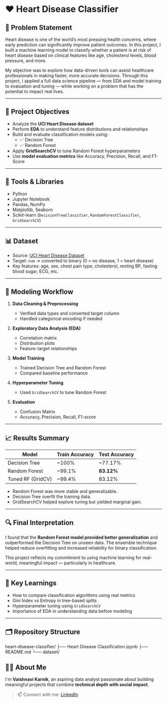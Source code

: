 # ❤️ Heart Disease Classifier

## 📌 Problem Statement

Heart disease is one of the world’s most pressing health concerns, where early prediction can significantly improve patient outcomes. In this project, I built a machine learning model to classify whether a patient is at risk of heart disease based on clinical features like age, cholesterol levels, blood pressure, and more.

My objective was to explore how data-driven tools can assist healthcare professionals in making faster, more accurate decisions. Through this project, I applied a full data science pipeline — from EDA and model training to evaluation and tuning — while working on a problem that has the potential to impact real lives.

---

## 🎯 Project Objectives

- Analyze the **UCI Heart Disease dataset**
- Perform **EDA** to understand feature distributions and relationships
- Build and evaluate classification models using:
  - ✅ Decision Tree
  - ✅ Random Forest
- Apply **GridSearchCV** to tune Random Forest hyperparameters
- Use **model evaluation metrics** like Accuracy, Precision, Recall, and F1-Score

---

## 🧰 Tools & Libraries

- Python
- Jupyter Notebook
- Pandas, NumPy
- Matplotlib, Seaborn
- Scikit-learn (`DecisionTreeClassifier`, `RandomForestClassifier`, `GridSearchCV`)

---

## 📊 Dataset
- Source: [UCI Heart Disease Dataset](https://www.kaggle.com/datasets/redwankarimsony/heart-disease-data/data)
- Target: `num` → converted to binary (0 = no disease, 1 = heart disease)
- Key features: age, sex, chest pain type, cholesterol, resting BP, fasting blood sugar, ECG, etc.

---

## 🧪 Modeling Workflow

1. **Data Cleaning & Preprocessing**
   - Verified data types and converted target column
   - Handled categorical encoding if needed

2. **Exploratory Data Analysis (EDA)**
   - Correlation matrix
   - Distribution plots
   - Feature-target relationships

3. **Model Training**
   - Trained Decision Tree and Random Forest
   - Compared baseline performance

4. **Hyperparameter Tuning**
   - Used `GridSearchCV` to tune Random Forest

5. **Evaluation**
   - Confusion Matrix
   - Accuracy, Precision, Recall, F1-score

---

## 📈 Results Summary

| Model            | Train Accuracy | Test Accuracy |
|------------------|----------------|---------------|
| Decision Tree    | ~100%          | ~77.17%       |
| Random Forest    | ~99.1%         | **83.12%**    |
| Tuned RF (GridCV)| ~99.4%         | 83.12%        |

- Random Forest was more stable and generalizable.
- Decision Tree overfit the training data.
- GridSearchCV helped explore tuning but yielded marginal gain.

---

## 🔍 Final Interpretation

I found that the **Random Forest model provided better generalization** and outperformed the Decision Tree on unseen data. The ensemble technique helped reduce overfitting and increased reliability for binary classification.

This project reflects my commitment to using machine learning for real-world, meaningful impact — particularly in healthcare.

---

## 🧠 Key Learnings

- How to compare classification algorithms using real metrics
- Gini Index vs Entropy in tree-based splits
- Hyperparameter tuning using `GridSearchCV`
- Importance of EDA in understanding data before modeling

---

## 🗂️ Repository Structure

heart-disease-classifier/
├── Heart Disease Classification.ipynb
├── README.md
└── dataset/

## 🙋‍♀️ About Me

I'm **Vaishnavi Karnik**, an aspiring data analyst passionate about building meaningful projects that combine **technical depth with social impact**.

> 📫 Connect with me: [LinkedIn](https://www.linkedin.com/in/vaishnavi-karnik/)

